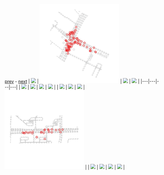 
[prev](gal_14.md) - [next](gal_16.md)
| [![](../thumb/uncompressed_scenario_training_training.tfrecord-00104-of-01000.gif)](../vid/uncompressed_scenario_training_training.tfrecord-00104-of-01000.gif)  | [![](../thumb/uncompressed_scenario_training_training.tfrecord-00345-of-01000.gif)](../vid/uncompressed_scenario_training_training.tfrecord-00345-of-01000.gif)  | [![](../thumb/uncompressed_scenario_training_training.tfrecord-00230-of-01000.gif)](../vid/uncompressed_scenario_training_training.tfrecord-00230-of-01000.gif)  | [![](../thumb/uncompressed_scenario_training_training.tfrecord-00254-of-01000.gif)](../vid/uncompressed_scenario_training_training.tfrecord-00254-of-01000.gif)  |
|---|---|---|---|
| [![](../thumb/uncompressed_scenario_training_training.tfrecord-00207-of-01000.gif)](../vid/uncompressed_scenario_training_training.tfrecord-00207-of-01000.gif)  | [![](../thumb/uncompressed_scenario_training_training.tfrecord-00273-of-01000.gif)](../vid/uncompressed_scenario_training_training.tfrecord-00273-of-01000.gif)  | [![](../thumb/uncompressed_scenario_training_training.tfrecord-00047-of-01000.gif)](../vid/uncompressed_scenario_training_training.tfrecord-00047-of-01000.gif)  | [![](../thumb/uncompressed_scenario_training_training.tfrecord-00168-of-01000.gif)](../vid/uncompressed_scenario_training_training.tfrecord-00168-of-01000.gif)  |
| [![](../thumb/uncompressed_scenario_training_training.tfrecord-00083-of-01000.gif)](../vid/uncompressed_scenario_training_training.tfrecord-00083-of-01000.gif)  | [![](../thumb/uncompressed_scenario_training_training.tfrecord-00093-of-01000.gif)](../vid/uncompressed_scenario_training_training.tfrecord-00093-of-01000.gif)  | [![](../thumb/uncompressed_scenario_training_training.tfrecord-00246-of-01000.gif)](../vid/uncompressed_scenario_training_training.tfrecord-00246-of-01000.gif)  | [![](../thumb/uncompressed_scenario_training_training.tfrecord-00333-of-01000.gif)](../vid/uncompressed_scenario_training_training.tfrecord-00333-of-01000.gif)  |
| [![](../thumb/uncompressed_scenario_training_training.tfrecord-00141-of-01000.gif)](../vid/uncompressed_scenario_training_training.tfrecord-00141-of-01000.gif)  | [![](../thumb/uncompressed_scenario_training_training.tfrecord-00015-of-01000.gif)](../vid/uncompressed_scenario_training_training.tfrecord-00015-of-01000.gif)  | [![](../thumb/uncompressed_scenario_training_training.tfrecord-00056-of-01000.gif)](../vid/uncompressed_scenario_training_training.tfrecord-00056-of-01000.gif)  | [![](../thumb/uncompressed_scenario_training_training.tfrecord-00116-of-01000.gif)](../vid/uncompressed_scenario_training_training.tfrecord-00116-of-01000.gif)  |
